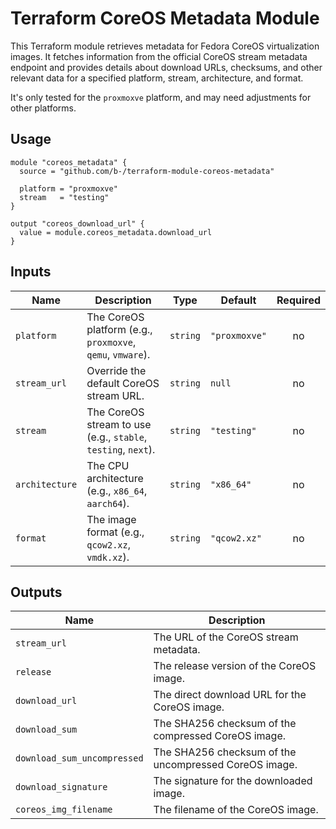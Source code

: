 # Terraform CoreOS Metadata Module

This Terraform module retrieves metadata for Fedora CoreOS virtualization images. It fetches information from the official CoreOS stream metadata endpoint and provides details about download URLs, checksums, and other relevant data for a specified platform, stream, architecture, and format.

It's only tested for the `proxmoxve` platform, and may need adjustments for other platforms.

## Usage

```hcl
module "coreos_metadata" {
  source = "github.com/b-/terraform-module-coreos-metadata"

  platform = "proxmoxve"
  stream   = "testing"
}

output "coreos_download_url" {
  value = module.coreos_metadata.download_url
}
```

## Inputs

| Name | Description | Type | Default | Required |
|------|-------------|------|---------|:--------:|
| `platform` | The CoreOS platform (e.g., `proxmoxve`, `qemu`, `vmware`). | `string` | `"proxmoxve"` | no |
| `stream_url` | Override the default CoreOS stream URL. | `string` | `null` | no |
| `stream` | The CoreOS stream to use (e.g., `stable`, `testing`, `next`). | `string` | `"testing"` | no |
| `architecture` | The CPU architecture (e.g., `x86_64`, `aarch64`). | `string` | `"x86_64"` | no |
| `format` | The image format (e.g., `qcow2.xz`, `vmdk.xz`). | `string` | `"qcow2.xz"` | no |

## Outputs

| Name | Description |
|------|-------------|
| `stream_url` | The URL of the CoreOS stream metadata. |
| `release` | The release version of the CoreOS image. |
| `download_url` | The direct download URL for the CoreOS image. |
| `download_sum` | The SHA256 checksum of the compressed CoreOS image. |
| `download_sum_uncompressed` | The SHA256 checksum of the uncompressed CoreOS image. |
| `download_signature` | The signature for the downloaded image. |
| `coreos_img_filename` | The filename of the CoreOS image. |
